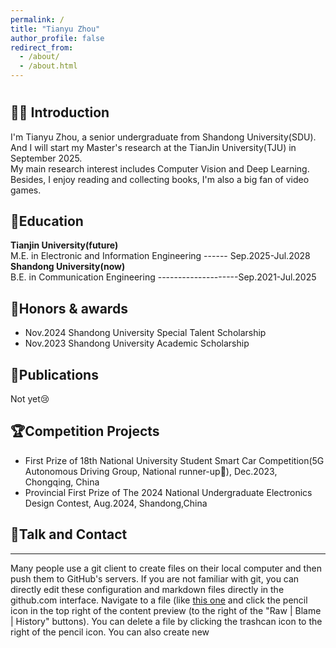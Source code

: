 ```yaml
---
permalink: /
title: "Tianyu Zhou"
author_profile: false
redirect_from: 
  - /about/
  - /about.html
---
```

#
## 👨‍🎓 Introduction

I'm Tianyu Zhou, a senior undergraduate from Shandong University(SDU). And I will start my Master's research at the TianJin University(TJU) in September 2025.    
My main research interest includes Computer Vision and Deep Learning.  
Besides, I enjoy reading and collecting books, I'm also a big fan of video games.

## 📖Education

**Tianjin University(future)**   
M.E. in Electronic and Information Engineering ------ Sep.2025-Jul.2028    
**Shandong University(now)**   
B.E. in Communication Engineering --------------------Sep.2021-Jul.2025    

## 🏅Honors & awards
+ Nov.2024 Shandong University Special Talent Scholarship
+ Nov.2023 Shandong University Academic Scholarship

## 📝Publications
Not yet😢

## 🏆Competition Projects
+ First Prize of 18th National University Student Smart Car Competition(5G Autonomous Driving Group, National runner-up🥈), Dec.2023, Chongqing, China
+ Provincial First Prize of The 2024 National Undergraduate Electronics Design Contest, Aug.2024, Shandong,China

## 💬Talk and Contact
------
Many people use a git client to create files on their local computer and then push them to GitHub's servers. If you are not familiar with git, you can directly edit these configuration and markdown files directly in the github.com interface. Navigate to a file (like [this one](https://github.com/academicpages/academicpages.github.io/blob/master/_talks/2012-03-01-talk-1.md) and click the pencil icon in the top right of the content preview (to the right of the "Raw | Blame | History" buttons). You can delete a file by clicking the trashcan icon to the right of the pencil icon. You can also create new 


